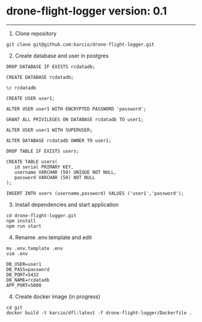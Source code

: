 # drone-flight-logger version: 0.1
***

1.  Clone repository

```
git clone git@github.com:karcio/drone-flight-logger.git
```
2.  Create database and user in postgres

```
DROP DATABASE IF EXISTS rcdatadb;

CREATE DATABASE rcdatadb;

\c rcdatadb

CREATE USER user1;

ALTER USER user1 WITH ENCRYPTED PASSWORD 'password';

GRANT ALL PRIVILEGES ON DATABASE rcdatadb TO user1;

ALTER USER user1 WITH SUPERUSER;

ALTER DATABASE rcdatadb OWNER TO user1;

DROP TABLE IF EXISTS users;

CREATE TABLE users(
   id serial PRIMARY KEY,
   username VARCHAR (50) UNIQUE NOT NULL,
   password VARCHAR (50) NOT NULL
);

INSERT INTO users (username,password) VALUES ('user1','password');
```

3.  Install dependencies and start application

```
cd drone-flight-logger.git
npm install
npm run start
```
4. Rename .env.template and edit

```
mv .env.template .env
vim .env
```
```
DB_USER=user1
DB_PASS=password
DB_PORT=5432
DB_NAME=rcdatadb
APP_PORT=5000
```

4. Create docker image (in progress)

```
cd git
docker build -t karcio/dfl:latest -f drone-flight-logger/Dockerfile .
```
